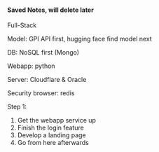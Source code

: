 #### Saved Notes, will delete later
Full-Stack

Model: GPI API first, hugging face find model next

DB: NoSQL first (Mongo)

Webapp: python

Server: Cloudflare & Oracle

Security browser: redis

Step 1:
1. Get the webapp service up
2. Finish the login feature
3. Develop a landing page
4. Go from here afterwards
